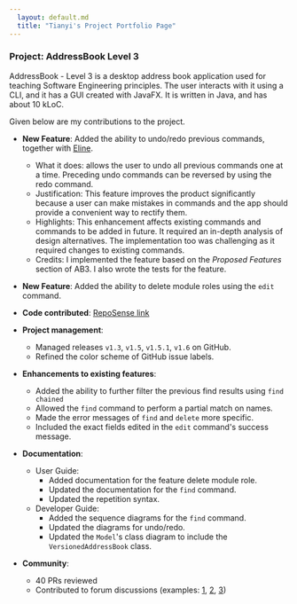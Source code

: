 ```yaml
---
  layout: default.md
  title: "Tianyi's Project Portfolio Page"
---
```


### Project: AddressBook Level 3

AddressBook - Level 3 is a desktop address book application used for teaching Software Engineering principles. The user interacts with it using a CLI, and it has a GUI created with JavaFX. It is written in Java, and has about 10 kLoC.

Given below are my contributions to the project.

* **New Feature**: Added the ability to undo/redo previous commands, together with [Eline](elinengu.md).
  * What it does: allows the user to undo all previous commands one at a time. Preceding undo commands can be reversed by using the redo command.
  * Justification: This feature improves the product significantly because a user can make mistakes in commands and the app should provide a convenient way to rectify them.
  * Highlights: This enhancement affects existing commands and commands to be added in future. It required an in-depth analysis of design alternatives. The implementation too was challenging as it required changes to existing commands.
  * Credits: I implemented the feature based on the *Proposed Features* section of AB3. I also wrote the tests for the feature.

* **New Feature**: Added the ability to delete module roles using the `edit` command.

* **Code contributed**: [RepoSense link](https://nus-cs2103-ay2425s1.github.io/tp-dashboard/?search=lithops-zty&sort=groupTitle&sortWithin=title&timeframe=commit&mergegroup=&groupSelect=groupByRepos&breakdown=true&checkedFileTypes=docs~functional-code~test-code~other&since=2024-09-20&tabOpen=true&tabType=authorship&tabAuthor=lithops-zty&tabRepo=AY2425S1-CS2103T-F12-1%2Ftp%5Bmaster%5D&authorshipIsMergeGroup=false&authorshipFileTypes=docs~functional-code~test-code&authorshipIsBinaryFileTypeChecked=false&authorshipIsIgnoredFilesChecked=false)

* **Project management**:
  * Managed releases `v1.3`, `v1.5`, `v1.5.1`, `v1.6` on GitHub.
  * Refined the color scheme of GitHub issue labels.

* **Enhancements to existing features**:
  * Added the ability to further filter the previous find results using `find chained`
  * Allowed the `find` command to perform a partial match on names.
  * Made the error messages of `find` and `delete` more specific.
  * Included the exact fields edited in the `edit` command's success message.

* **Documentation**:
  * User Guide:
    * Added documentation for the feature delete module role.
    * Updated the documentation for the `find` command.
    * Updated the repetition syntax.
  * Developer Guide:
    * Added the sequence diagrams for the `find` command.
    * Updated the diagrams for undo/redo.
    * Updated the `Model`'s class diagram to include the `VersionedAddressBook` class.

* **Community**:
  * 40 PRs reviewed
  * Contributed to forum discussions (examples: [1](https://github.com/nus-cs2103-AY2425S1/forum/issues/2), [2](https://github.com/nus-cs2103-AY2425S1/forum/issues/165), [3](https://github.com/nus-cs2103-AY2425S1/forum/issues/495))

